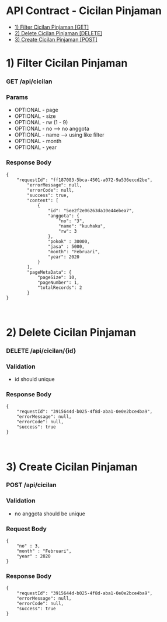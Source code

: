 # API Contract - Cicilan Pinjaman
- [1) Filter Cicilan Pinjaman [GET]](#filter)
- [2) Delete Cicilan Pinjaman [DELETE]](#delete)
- [3) Create Cicilan Pinjaman [POST]](#create)

# 1) Filter Cicilan Pinjaman <a name="filter"></a>
### GET /api/cicilan

### Params
- OPTIONAL - page
- OPTIONAL - size
- OPTIONAL - rw (1 - 9)
- OPTIONAL - no --> no anggota
- OPTIONAL - name --> using like filter
- OPTIONAL - month
- OPTIONAL - year

### Response Body
	
	{
		"requestId": "ff187083-5bca-4501-a072-9a536eccd2be",
            "errorMessage": null,
            "errorCode": null,
            "success": true,
            "content": [
                {
                    "id": "5ee2f2e06263da10e44ebea7",
                    "anggota": {
                        "no": "3",
                        "name": "kuuhaku",
                        "rw": 3
                    },
                    "pokok" : 30000,
                    "jasa" : 5000,
                    "month": "Februari",
                    "year": 2020
                }
            ],
            "pageMetaData": {
                "pageSize": 10,
                "pageNumber": 1,
                "totalRecords": 2
            }
	}

<br>

# 2) Delete Cicilan Pinjaman<a name="delete"></a>
### DELETE /api/cicilan/{id}

### Validation
- id should unique

### Response Body

	{
		"requestId": "3915644d-b025-4f8d-aba1-0e0e2bce4ba9",
		"errorMessage": null,
		"errorCode": null,
		"success": true
	}

<br>

# 3) Create Cicilan Pinjaman<a name="create"></a>
### POST /api/cicilan

### Validation
- no anggota should be unique

### Request Body

	{
		"no" : 3,
		"month" : "Februari",
		"year" : 2020
	}

### Response Body

	{
		"requestId": "3915644d-b025-4f8d-aba1-0e0e2bce4ba9",
		"errorMessage": null,
		"errorCode": null,
		"success": true
	}

<br>